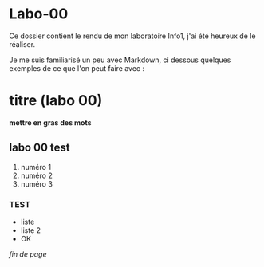 # Labo-00

Ce dossier contient le rendu de mon laboratoire Info1, j'ai été heureux de le réaliser.

Je me suis familiarisé un peu avec Markdown, ci dessous quelques exemples de ce que l'on peut faire avec :

# titre (labo 00)
**mettre en gras des mots** 
## labo 00 test
1. numéro 1
2. numéro 2
3. numéro 3
### TEST 
- liste 
- liste 2
- OK

*fin de page*

